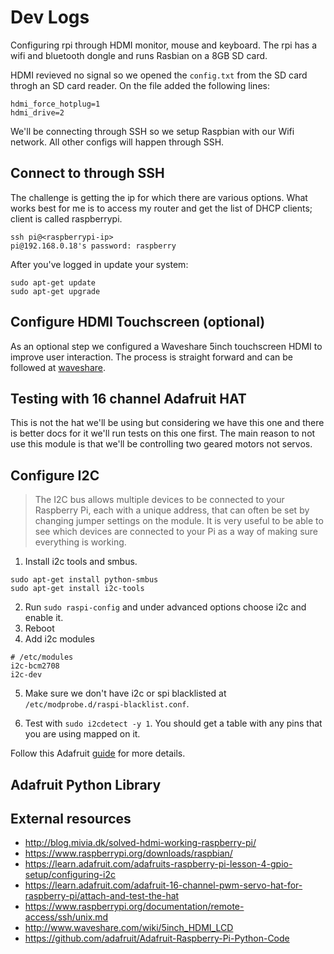 # Dev Logs

Configuring rpi through HDMI monitor, mouse and keyboard. The rpi has a wifi 
and bluetooth dongle and runs Rasbian on a 8GB SD card.  

HDMI revieved no signal so we opened the `config.txt` from the SD card throgh an
SD card reader. On the file added the following lines:  

``` 
hdmi_force_hotplug=1
hdmi_drive=2
``` 

We'll be connecting through SSH so we setup Raspbian with our Wifi network. All 
other configs will happen through SSH.

## Connect to through SSH

The challenge is getting the ip for which there are various options. What works 
best for me is to access my router and get the list of DHCP clients; client is 
called raspberrypi.

```
ssh pi@<raspberrypi-ip>
pi@192.168.0.18's password: raspberry
``` 

After you've logged in update your system:

```
sudo apt-get update
sudo apt-get upgrade 
```

## Configure HDMI Touchscreen (optional)

As an optional step we configured a Waveshare 5inch touchscreen HDMI to improve 
user interaction. The process is straight forward and can be followed at 
[waveshare](http://www.waveshare.com/wiki/5inch_HDMI_LCD).

## Testing with 16 channel Adafruit HAT

This is not the hat we'll be using but considering we have this one and there is 
better docs for it we'll run tests on this one first. The main reason to not use 
this module is that we'll be controlling two geared motors not servos.

## Configure I2C

>The I2C bus allows multiple devices to be connected to your Raspberry Pi, each 
with a unique address, that can often be set by changing jumper settings on the 
module. It is very useful to be able to see which devices are connected to your 
Pi as a way of making sure everything is working.

1. Install i2c tools and smbus.

```
sudo apt-get install python-smbus
sudo apt-get install i2c-tools
```

2. Run `sudo raspi-config` and under advanced options choose i2c and enable it. 
3. Reboot
4. Add i2c modules

``` 
# /etc/modules
i2c-bcm2708 
i2c-dev
``` 

5. Make sure we don't have i2c or spi blacklisted at 
`/etc/modprobe.d/raspi-blacklist.conf`.

6. Test with `sudo i2cdetect -y 1`. You should get a table with any pins that 
you are using mapped on it. 

Follow this Adafruit [guide](https://learn.adafruit.com/adafruits-raspberry-pi-lesson-4-gpio-setup/configuring-i2c) 
for more details.

## Adafruit Python Library


## External resources
*  http://blog.mivia.dk/solved-hdmi-working-raspberry-pi/ 
*  https://www.raspberrypi.org/downloads/raspbian/ 
*  https://learn.adafruit.com/adafruits-raspberry-pi-lesson-4-gpio-setup/configuring-i2c 
*  https://learn.adafruit.com/adafruit-16-channel-pwm-servo-hat-for-raspberry-pi/attach-and-test-the-hat 
*  https://www.raspberrypi.org/documentation/remote-access/ssh/unix.md
*  http://www.waveshare.com/wiki/5inch_HDMI_LCD 
*  https://github.com/adafruit/Adafruit-Raspberry-Pi-Python-Code